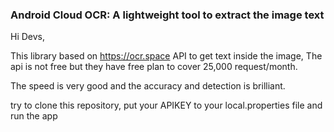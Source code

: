 ### Android Cloud OCR: A lightweight tool to extract the image text
Hi Devs,

This library based on https://ocr.space API to get text inside the image, The api is not free but they have free plan to cover 25,000 request/month. 

The speed is very good and the accuracy and detection is brilliant.

try to clone this repository, put your APIKEY to your local.properties file and run the app 